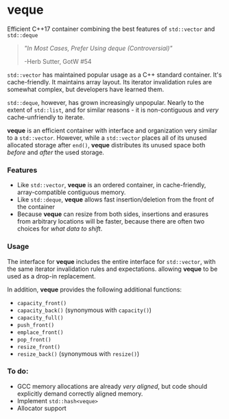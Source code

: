 # veque
Efficient C++17 container combining the best features of `std::vector` and `std::deque`

> _"In Most Cases, Prefer Using deque (Controversial)"_
>
> -Herb Sutter, GotW #54

`std::vector` has maintained popular usage as a C++ standard container.  It's cache-friendly.  It maintains array layout.  Its iterator invalidation rules are somewhat complex, but developers have learned them.

`std::deque`, however, has grown increasingly unpopular.  Nearly to the extent of `std::list`, and for similar reasons - it is non-contiguous and _very_ cache-unfriendly to iterate.

**veque** is an efficient container with interface and organization very similar to a `std::vector`.  However, while a `std::vector` places all of its unused allocated storage after `end()`, **veque** distributes its unused space both _before_ and _after_ the used storage. 

### Features
* Like `std::vector`, **veque** is an ordered container, in cache-friendly, array-compatible contiguous memory.
* Like `std::deque`, **veque** allows fast insertion/deletion from the front of the container
* Because **veque** can resize from both sides, insertions and erasures from arbitrary locations will be faster, because there are often two choices for _what data to shift_.

### Usage
The interface for **veque** includes the entire interface for `std::vector`, with the same iterator invalidation rules and expectations.  allowing **veque** to be used as a drop-in replacement.

In addition, **veque** provides the following additional functions:
* `capacity_front()`
* `capacity_back()` (synonymous with `capacity()`)
* `capacity_full()`
* `push_front()`
* `emplace_front()`
* `pop_front()`
* `resize_front()`
* `resize_back()` (synonymous with `resize()`)

### To do:
* GCC memory allocations are already _very aligned_, but code should explicitly demand correctly aligned memory.
* Implement `std::hash<veque>`
* Allocator support
